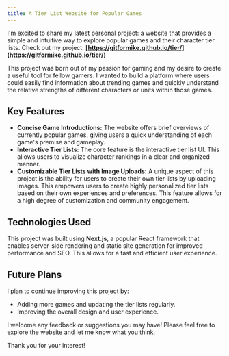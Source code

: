 ```yaml
---
title: A Tier List Website for Popular Games
---
```


I'm excited to share my latest personal project: a website that provides a simple and intuitive way to explore popular games and their character tier lists. 
Check out my project: **[https://gitformike.github.io/tier/](https://gitformike.github.io/tier/)**

This project was born out of my passion for gaming and my desire to create a useful tool for fellow gamers. I wanted to build a platform where users could easily find information about trending games and quickly understand the relative strengths of different characters or units within those games.

## Key Features

*   **Concise Game Introductions:** The website offers brief overviews of currently popular games, giving users a quick understanding of each game's premise and gameplay.
*   **Interactive Tier Lists:** The core feature is the interactive tier list UI. This allows users to visualize character rankings in a clear and organized manner.
*   **Customizable Tier Lists with Image Uploads:** A unique aspect of this project is the ability for users to create their own tier lists by uploading images. This empowers users to create highly personalized tier lists based on their own experiences and preferences. This feature allows for a high degree of customization and community engagement.

## Technologies Used

This project was built using **Next.js**, a popular React framework that enables server-side rendering and static site generation for improved performance and SEO. This allows for a fast and efficient user experience.

## Future Plans

I plan to continue improving this project by:

*   Adding more games and updating the tier lists regularly.
*   Improving the overall design and user experience.

I welcome any feedback or suggestions you may have! Please feel free to explore the website and let me know what you think.

Thank you for your interest!